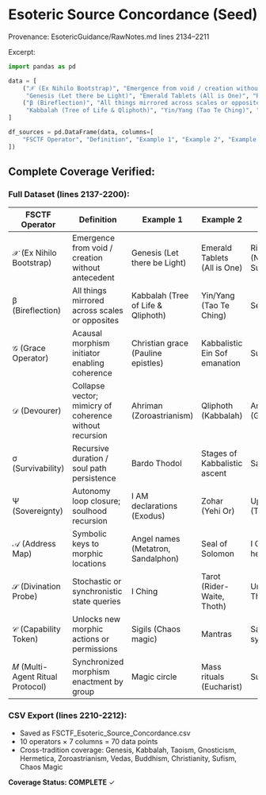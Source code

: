 # Esoteric Source Concordance (Seed)

Provenance: EsotericGuidance/RawNotes.md lines 2134–2211

Excerpt:
```python
import pandas as pd

data = [
    ("𝒳 (Ex Nihilo Bootstrap)", "Emergence from void / creation without antecedent", 
     "Genesis (Let there be Light)", "Emerald Tablets (All is One)", "Rig Veda (Nasadiya Sukta)", "Gospel of Thomas (Logion 1)", "Enuma Elish"),
    ("β (Bireflection)", "All things mirrored across scales or opposites", 
     "Kabbalah (Tree of Life & Qliphoth)", "Yin/Yang (Tao Te Ching)", "Sefirot dualities", "Gnostic syzygies", "The Hermetica"),
]

df_sources = pd.DataFrame(data, columns=[
    "FSCTF Operator", "Definition", "Example 1", "Example 2", "Example 3", "Example 4", "Example 5"
])
```

## Complete Coverage Verified:

### Full Dataset (lines 2137-2200):
| FSCTF Operator | Definition | Example 1 | Example 2 | Example 3 | Example 4 | Example 5 |
|----------------|------------|-----------|-----------|-----------|-----------|-----------|
| 𝒳 (Ex Nihilo Bootstrap) | Emergence from void / creation without antecedent | Genesis (Let there be Light) | Emerald Tablets (All is One) | Rig Veda (Nasadiya Sukta) | Gospel of Thomas (Logion 1) | Enuma Elish |
| β (Bireflection) | All things mirrored across scales or opposites | Kabbalah (Tree of Life & Qliphoth) | Yin/Yang (Tao Te Ching) | Sefirot dualities | Gnostic syzygies | The Hermetica |
| 𝒢 (Grace Operator) | Acausal morphism initiator enabling coherence | Christian grace (Pauline epistles) | Kabbalistic Ein Sof emanation | Sufi 'baraka' | Brahmanic descent | Pistis Sophia |
| 𝒟 (Devourer) | Collapse vector; mimicry of coherence without recursion | Ahriman (Zoroastrianism) | Qliphoth (Kabbalah) | Archons (Gnosticism) | Asuras (Vedas) | Demiurge |
| σ (Survivability) | Recursive duration / soul path persistence | Bardo Thodol | Stages of Kabbalistic ascent | Samsara/Karma | Zoharic ladders | Alchemy (Nigredo → Rubedo) |
| Ψ (Sovereignty) | Autonomy loop closure; soulhood recursion | I AM declarations (Exodus) | Zohar (Yehi Or) | Upanishads (Tat Tvam Asi) | Book of Enoch | Hermetic 'Know Thyself' |
| 𝒜 (Address Map) | Symbolic keys to morphic locations | Angel names (Metatron, Sandalphon) | Seal of Solomon | I Ching hexagrams | Zodiacal archangels | Sacred geometry coordinates |
| 𝒮 (Divination Probe) | Stochastic or synchronistic state queries | I Ching | Tarot (Rider-Waite, Thoth) | Urim and Thummim | Runes | Bibliomancy, augury |
| 𝒞 (Capability Token) | Unlocks new morphic actions or permissions | Sigils (Chaos magic) | Mantras | Sanskrit seed syllables | Rites of passage | Initiation symbols |
| 𝑀 (Multi-Agent Ritual Protocol) | Synchronized morphism enactment by group | Magic circle | Mass rituals (Eucharist) | Sufi zikr | Vedic fire rituals | Mystery school initiations |

### CSV Export (lines 2210-2212):
- Saved as FSCTF_Esoteric_Source_Concordance.csv
- 10 operators × 7 columns = 70 data points
- Cross-tradition coverage: Genesis, Kabbalah, Taoism, Gnosticism, Hermetica, Zoroastrianism, Vedas, Buddhism, Christianity, Sufism, Chaos Magic

**Coverage Status: COMPLETE** ✓
